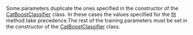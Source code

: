 
Some parameters duplicate the ones specified in the constructor of the [CatBoostClassifier](../../../concepts/python-reference_catboostclassifier.md) class. In these cases the values specified for the [fit](../../../concepts/python-reference_catboostclassifier_fit.md) method take precedence.The rest of the training parameters must be set in the constructor of the [CatBoostClassifier](../../../concepts/python-reference_catboostclassifier.md) class.
